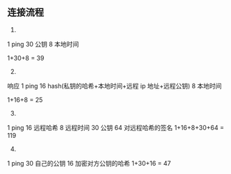
## 连接流程

1.
  1 ping
  30 公钥
  8  本地时间

  1+30+8 = 39

2.
  响应
  1 ping
  16 hash(私钥的哈希+本地时间+远程 ip 地址+远程公钥)
  8 本地时间

  1+16+8 = 25

3.
  1 ping
  16 远程哈希
  8 远程时间
  30 公钥
  64 对远程哈希的签名
  1+16+8+30+64 = 119

4.
  1 ping
  30 自己的公钥
  16 加密对方公钥的哈希
  1+30+16 = 47
